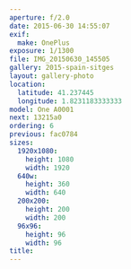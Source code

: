 ```yaml
---
aperture: f/2.0
date: 2015-06-30 14:55:07
exif:
  make: OnePlus
exposure: 1/1300
file: IMG_20150630_145505
gallery: 2015-spain-sitges
layout: gallery-photo
location:
  latitude: 41.237445
  longitude: 1.8231183333333
model: One A0001
next: 13215a0
ordering: 6
previous: fac0784
sizes:
  1920x1080:
    height: 1080
    width: 1920
  640w:
    height: 360
    width: 640
  200x200:
    height: 200
    width: 200
  96x96:
    height: 96
    width: 96
title: 
---
```

